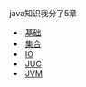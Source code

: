 java知识我分了5章

- ​	[基础](java/基础.md)
- ​	[集合](java/集合.md)
- ​	[IO](java/IO.md)
- ​	[JUC](java/JUC.md)
- ​	[JVM](java/JVM.md)